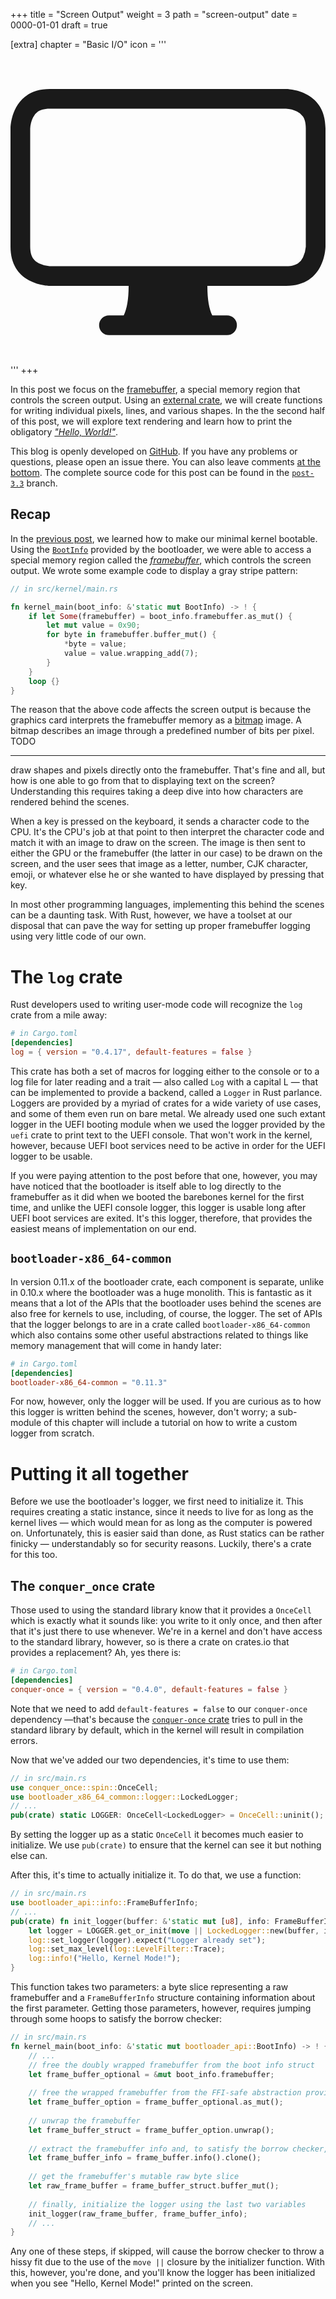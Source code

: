 +++
title = "Screen Output"
weight = 3
path = "screen-output"
date = 0000-01-01
draft = true

[extra]
chapter = "Basic I/O"
icon = '''<svg xmlns="http://www.w3.org/2000/svg" fill="currentColor" class="bi bi-display" viewBox="0 0 16 16">
  <path d="M0 4s0-2 2-2h12s2 0 2 2v6s0 2-2 2h-4c0 .667.083 1.167.25 1.5H11a.5.5 0 0 1 0 1H5a.5.5 0 0 1 0-1h.75c.167-.333.25-.833.25-1.5H2s-2 0-2-2V4zm1.398-.855a.758.758 0 0 0-.254.302A1.46 1.46 0 0 0 1 4.01V10c0 .325.078.502.145.602.07.105.17.188.302.254a1.464 1.464 0 0 0 .538.143L2.01 11H14c.325 0 .502-.078.602-.145a.758.758 0 0 0 .254-.302 1.464 1.464 0 0 0 .143-.538L15 9.99V4c0-.325-.078-.502-.145-.602a.757.757 0 0 0-.302-.254A1.46 1.46 0 0 0 13.99 3H2c-.325 0-.502.078-.602.145z"/>
</svg>'''
+++

In this post we focus on the [framebuffer], a special memory region that controls the screen output.
Using an [external crate], we will create functions for writing individual pixels, lines, and various shapes.
In the the second half of this post, we will explore text rendering and learn how to print the obligatory _["Hello, World!"]_.

[framebuffer]: https://en.wikipedia.org/wiki/Framebuffer
[external crate]: https://doc.rust-lang.org/cargo/reference/specifying-dependencies.html
["Hello, World!"]: https://en.wikipedia.org/wiki/Hello_world

<!-- more -->

This blog is openly developed on [GitHub].
If you have any problems or questions, please open an issue there.
You can also leave comments [at the bottom].
The complete source code for this post can be found in the [`post-3.3`][post branch] branch.

[GitHub]: https://github.com/phil-opp/blog_os
[at the bottom]: #comments
<!-- fix for zola anchor checker (target is in template): <a id="comments"> -->
[post branch]: https://github.com/phil-opp/blog_os/tree/post-3.3

<!-- toc -->

## Recap

In the [previous post], we learned how to make our minimal kernel bootable.
Using the [`BootInfo`] provided by the bootloader, we were able to access a special memory region called the _[framebuffer]_, which controls the screen output.
We wrote some example code to display a gray stripe pattern:

[previous post]: @/edition-3/posts/02-booting/index.md
[`BootInfo`]: https://docs.rs/bootloader_api/latest/bootloader_api/info/struct.BootInfo.html

```rust
// in src/kernel/main.rs

fn kernel_main(boot_info: &'static mut BootInfo) -> ! {
    if let Some(framebuffer) = boot_info.framebuffer.as_mut() {
        let mut value = 0x90;
        for byte in framebuffer.buffer_mut() {
            *byte = value;
            value = value.wrapping_add(7);
        }
    }
    loop {}
}
```

The reason that the above code affects the screen output is because the graphics card interprets the framebuffer memory as a [bitmap] image.
A bitmap describes an image through a predefined number of bits per pixel.
TODO

[bitmap]: https://en.wikipedia.org/wiki/Bitmap


---






  draw shapes and pixels directly onto the framebuffer. That's fine and all, but how is one able to go from that to displaying text on the screen? Understanding this requires taking a deep dive into how characters are rendered behind the scenes.

When a key is pressed on the keyboard, it sends a character code to the CPU. It's the CPU's job at that point to then interpret the character code and match it with an image to draw on the screen. The image is then sent to either the GPU or the framebuffer (the latter in our case) to be drawn on the screen, and the user sees that image as a letter, number, CJK character, emoji, or whatever else he or she wanted to have displayed by pressing that key.

In most other programming languages, implementing this behind the scenes can be a daunting task. With Rust, however, we have a toolset at our disposal that can pave the way for setting up proper framebuffer logging using very little code of our own.

# The `log` crate

Rust developers used to writing user-mode code will recognize the `log` crate from a mile away:

```toml
# in Cargo.toml
[dependencies]
log = { version = "0.4.17", default-features = false }
```

This crate has both a set of macros for logging either to the console or to a log file for later reading and a trait — also called `Log` with a capital L — that can be implemented to provide a backend, called a `Logger` in Rust parlance. Loggers are provided by a myriad of crates for a wide variety of use cases, and some of them even run on bare metal. We already used one such extant logger in the UEFI booting module when we used the logger provided by the `uefi` crate to print text to the UEFI console. That won't work in the kernel, however, because UEFI boot services need to be active in order for the UEFI logger to be usable.

If you were paying attention to the post before that one, however, you may have noticed that the bootloader is itself able to log directly to the framebuffer as it did when we booted the barebones kernel for the first time, and unlike the UEFI console logger, this logger is usable long after UEFI boot services are exited. It's this logger, therefore, that provides the easiest means of implementation on our end.

## `bootloader-x86_64-common`

In version 0.11.x of the bootloader crate, each component is separate, unlike in 0.10.x where the bootloader was a huge monolith. This is fantastic as it means that a lot of the APIs that the bootloader uses behind the scenes are also free for kernels to use, including, of course, the logger. The set of APIs that the logger belongs to are in a crate called `bootloader-x86_64-common` which also contains some other useful abstractions related to things like memory management that will come in handy later:

```toml
# in Cargo.toml
[dependencies]
bootloader-x86_64-common = "0.11.3"
```

For now, however, only the logger will be used. If you are curious as to how this logger is written behind the scenes, however, don't worry; a sub-module of this chapter will include a tutorial on how to write a custom logger from scratch.

# Putting it all together

Before we use the bootloader's logger, we first need to initialize it. This requires creating a static instance, since it needs to live for as long as the kernel lives — which would mean for as long as the computer is powered on. Unfortunately, this is easier said than done, as Rust statics can be rather finicky — understandably so for security reasons. Luckily, there's a crate for this too.

## The `conquer_once` crate

Those used to using the standard library know that it provides a `OnceCell` which is exactly what it sounds like: you write to it only once, and then after that it's just there to use whenever. We're in a kernel and don't have access to the standard library, however, so is there a crate on crates.io that provides a replacement? Ah, yes there is:

```toml
# in Cargo.toml
[dependencies]
conquer-once = { version = "0.4.0", default-features = false }
```

Note that we need to add `default-features = false` to our `conquer-once` dependency —that's because the [`conquer-once` crate](https://crates.io/crates/conquer-once) tries to pull in the standard library by default, which in the kernel will result in compilation errors.

Now that we've added our two dependencies, it's time to use them:

```rust
// in src/main.rs
use conquer_once::spin::OnceCell;
use bootloader_x86_64_common::logger::LockedLogger;
// ...
pub(crate) static LOGGER: OnceCell<LockedLogger> = OnceCell::uninit();
```

By setting the logger up as a static `OnceCell` it becomes much easier to initialize. We use `pub(crate)` to ensure that the kernel can see it but nothing else can.

After this, it's time to actually initialize it. To do that, we use a function:

```rust
// in src/main.rs
use bootloader_api::info::FrameBufferInfo;
// ...
pub(crate) fn init_logger(buffer: &'static mut [u8], info: FrameBufferInfo) {
    let logger = LOGGER.get_or_init(move || LockedLogger::new(buffer, info, true, false));
    log::set_logger(logger).expect("Logger already set");
    log::set_max_level(log::LevelFilter::Trace);
    log::info!("Hello, Kernel Mode!");
}
```

This function takes two parameters: a byte slice representing a raw framebuffer and a `FrameBufferInfo` structure containing information about the first parameter. Getting those parameters, however, requires jumping through some hoops to satisfy the borrow checker:

```rust
// in src/main.rs
fn kernel_main(boot_info: &'static mut bootloader_api::BootInfo) -> ! {
    // ...
    // free the doubly wrapped framebuffer from the boot info struct
    let frame_buffer_optional = &mut boot_info.framebuffer;
    
    // free the wrapped framebuffer from the FFI-safe abstraction provided by bootloader_api
    let frame_buffer_option = frame_buffer_optional.as_mut();
    
    // unwrap the framebuffer
    let frame_buffer_struct = frame_buffer_option.unwrap();
    
    // extract the framebuffer info and, to satisfy the borrow checker, clone it
    let frame_buffer_info = frame_buffer.info().clone();
    
    // get the framebuffer's mutable raw byte slice
    let raw_frame_buffer = frame_buffer_struct.buffer_mut();
    
    // finally, initialize the logger using the last two variables
    init_logger(raw_frame_buffer, frame_buffer_info);
    // ...
}
```

Any one of these steps, if skipped, will cause the borrow checker to throw a hissy fit due to the use of the `move ||` closure by the initializer function. With this, however, you're done, and you'll know the logger has been initialized when you see "Hello, Kernel Mode!" printed on the screen.

<!-- more -->
<!-- toc -->

<!-- TODO: update relative link in 02-booting/uefi/index.md when this post is finished -->
